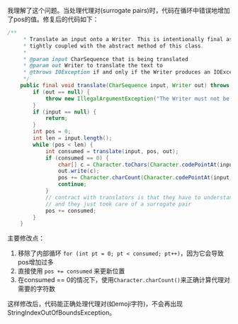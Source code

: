 我理解了这个问题。当处理代理对(surrogate pairs)时，代码在循环中错误地增加了pos的值。修复后的代码如下：

```java
/**
     * Translate an input onto a Writer. This is intentionally final as its algorithm is 
     * tightly coupled with the abstract method of this class. 
     *
     * @param input CharSequence that is being translated
     * @param out Writer to translate the text to
     * @throws IOException if and only if the Writer produces an IOException
     */
    public final void translate(CharSequence input, Writer out) throws IOException {
        if (out == null) {
            throw new IllegalArgumentException("The Writer must not be null");
        }
        if (input == null) {
            return;
        }
        int pos = 0;
        int len = input.length();
        while (pos < len) {
            int consumed = translate(input, pos, out);
            if (consumed == 0) {
                char[] c = Character.toChars(Character.codePointAt(input, pos));
                out.write(c);
                pos += Character.charCount(Character.codePointAt(input, pos));
                continue;
            }
            // contract with translators is that they have to understand codepoints 
            // and they just took care of a surrogate pair
            pos += consumed;
        }
    }
```

主要修改点：
1. 移除了内部循环 `for (int pt = 0; pt < consumed; pt++)`，因为它会导致pos增加过多
2. 直接使用 `pos += consumed` 来更新位置
3. 在consumed == 0的情况下，使用`Character.charCount()`来正确计算代理对需要的字符数

这样修改后，代码能正确处理代理对(如emoji字符)，不会再出现StringIndexOutOfBoundsException。